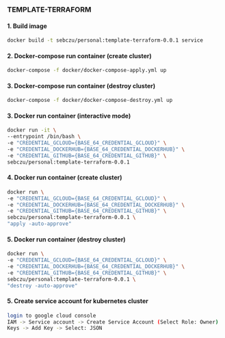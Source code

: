 ### **TEMPLATE-TERRAFORM**

#### 1. Build image
```bash
docker build -t sebczu/personal:template-terraform-0.0.1 service
```

#### 2. Docker-compose run container (create cluster)
```bash
docker-compose -f docker/docker-compose-apply.yml up
```

#### 3. Docker-compose run container (destroy cluster)
```bash
docker-compose -f docker/docker-compose-destroy.yml up
```

#### 3. Docker run container (interactive mode)
```bash
docker run -it \
--entrypoint /bin/bash \
-e "CREDENTIAL_GCLOUD={BASE_64_CREDENTIAL_GCLOUD}" \
-e "CREDENTIAL_DOCKERHUB={BASE_64_CREDENTIAL_DOCKERHUB}" \
-e "CREDENTIAL_GITHUB={BASE_64_CREDENTIAL_GITHUB}" \
sebczu/personal:template-terraform-0.0.1
```

#### 4. Docker run container (create cluster)
```bash
docker run \
-e "CREDENTIAL_GCLOUD={BASE_64_CREDENTIAL_GCLOUD}" \
-e "CREDENTIAL_DOCKERHUB={BASE_64_CREDENTIAL_DOCKERHUB}" \
-e "CREDENTIAL_GITHUB={BASE_64_CREDENTIAL_GITHUB}" \
sebczu/personal:template-terraform-0.0.1 \
"apply -auto-approve"
```

#### 5. Docker run container (destroy cluster)
```bash
docker run \
-e "CREDENTIAL_GCLOUD={BASE_64_CREDENTIAL_GCLOUD}" \
-e "CREDENTIAL_DOCKERHUB={BASE_64_CREDENTIAL_DOCKERHUB}" \
-e "CREDENTIAL_GITHUB={BASE_64_CREDENTIAL_GITHUB}" \
sebczu/personal:template-terraform-0.0.1 \
"destroy -auto-approve"
```

#### 5. Create service account for kubernetes cluster
```bash
login to google cloud console
IAM -> Service account -> Create Service Account (Select Role: Owner)
Keys -> Add Key -> Select: JSON
```
